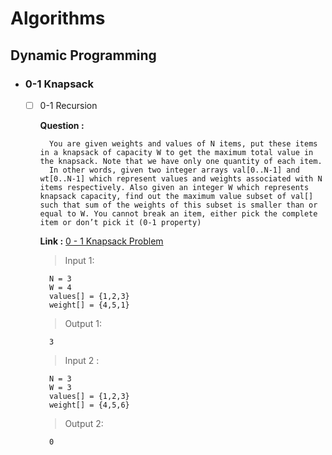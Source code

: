 # Algorithms
## Dynamic Programming
- ### 0-1 Knapsack
  
    - [ ] 0-1 Recursion 
        
        **Question :**  
        
            You are given weights and values of N items, put these items in a knapsack of capacity W to get the maximum total value in the knapsack. Note that we have only one quantity of each item.
            In other words, given two integer arrays val[0..N-1] and wt[0..N-1] which represent values and weights associated with N items respectively. Also given an integer W which represents knapsack capacity, find out the maximum value subset of val[] such that sum of the weights of this subset is smaller than or equal to W. You cannot break an item, either pick the complete item or don’t pick it (0-1 property)
        
        **Link :** [0 - 1 Knapsack Problem](https://practice.geeksforgeeks.org/problems/0-1-knapsack-problem0945/1)
        
        > Input 1:

            N = 3
            W = 4
            values[] = {1,2,3}
            weight[] = {4,5,1}
        
        > Output 1:
        
            3
        
        > Input 2 :

            N = 3
            W = 3
            values[] = {1,2,3}
            weight[] = {4,5,6}
        
        > Output 2:
        
            0

